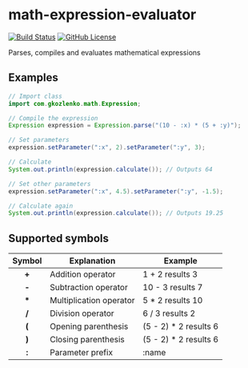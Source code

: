 # math-expression-evaluator

[![Build Status](https://travis-ci.org/gkozlenko/math-expression-evaluator.svg?branch=master)](https://travis-ci.org/gkozlenko/math-expression-evaluator)
[![GitHub License](https://img.shields.io/github/license/gkozlenko/math-expression-evaluator.svg)](https://github.com/gkozlenko/math-expression-evaluator/blob/master/LICENSE)

Parses, compiles and evaluates mathematical expressions

## Examples

```java
// Import class
import com.gkozlenko.math.Expression;

// Compile the expression
Expression expression = Expression.parse("(10 - :x) * (5 + :y)");

// Set parameters
expression.setParameter(":x", 2).setParameter(":y", 3);

// Calculate
System.out.println(expression.calculate()); // Outputs 64

// Set other parameters
expression.setParameter(":x", 4.5).setParameter(":y", -1.5);

// Calculate again
System.out.println(expression.calculate()); // Outputs 19.25
```

## Supported symbols

| Symbol | Explanation | Example |
| :---: | --- | --- |
| **+** | Addition operator | 1 + 2 results 3 |
| **-** | Subtraction operator | 10 - 3 results 7 |
| **\*** | Multiplication operator | 5 * 2 results 10 |
| **/** | Division operator | 6 / 3 results 2 |
| **(** | Opening parenthesis | (5 - 2) * 2 results 6 |
| **)** | Closing parenthesis | (5 - 2) * 2 results 6 |
| **:** | Parameter prefix | :name |

